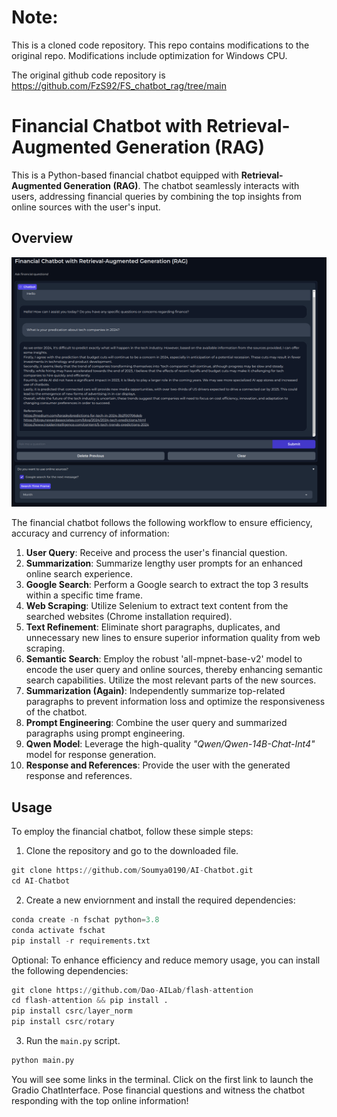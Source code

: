 # Note: 
This is a cloned code repository. 
This repo contains modifications to the original repo. 
Modifications include optimization for Windows CPU. 

The original github code repository is https://github.com/FzS92/FS_chatbot_rag/tree/main

# Financial Chatbot with Retrieval-Augmented Generation (RAG)

This is a Python-based financial chatbot equipped with **Retrieval-Augmented Generation (RAG)**. The chatbot seamlessly interacts with users, addressing financial queries by combining the top insights from online sources with the user's input.

## Overview

![ScreenShot](./photos/app.png)


The financial chatbot follows the following workflow to ensure efficiency, accuracy and currency of information:

1. **User Query**: Receive and process the user's financial question.
2. **Summarization**: Summarize lengthy user prompts for an enhanced online search experience.
3. **Google Search**: Perform a Google search to extract the top 3 results within a specific time frame.
4. **Web Scraping**: Utilize Selenium to extract text content from the searched websites (Chrome installation required).
5. **Text Refinement**: Eliminate short paragraphs, duplicates, and unnecessary new lines to ensure superior information quality from web scraping.
6. **Semantic Search**: Employ the robust 'all-mpnet-base-v2' model to encode the user query and online sources, thereby enhancing semantic search capabilities. Utilize the most relevant parts of the new sources.
7. **Summarization (Again)**: Independently summarize top-related paragraphs to prevent information loss and optimize the responsiveness of the chatbot.
8. **Prompt Engineering**: Combine the user query and summarized paragraphs using prompt engineering.
9. **Qwen Model**: Leverage the high-quality *"Qwen/Qwen-14B-Chat-Int4"* model for response generation.
10. **Response and References**: Provide the user with the generated response and references.

## Usage

To employ the financial chatbot, follow these simple steps:


1. Clone the repository and go to the downloaded file.
```python
git clone https://github.com/Soumya0190/AI-Chatbot.git
cd AI-Chatbot
```


2. Create a new enviornment and install the required dependencies:
```python
conda create -n fschat python=3.8
conda activate fschat
pip install -r requirements.txt
```

Optional: To enhance efficiency and reduce memory usage, you can install the following dependencies:

```python
git clone https://github.com/Dao-AILab/flash-attention
cd flash-attention && pip install .
pip install csrc/layer_norm
pip install csrc/rotary
```


3. Run the `main.py` script.

```python
python main.py
```

You will see some links in the terminal. Click on the first link to launch the Gradio ChatInterface. Pose financial questions and witness the chatbot responding with the top online information!